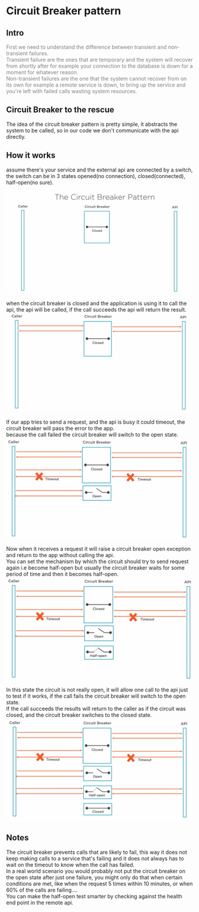 # Circuit Breaker pattern

## <span>Intro</span>
<p>
<span style="color:grey">First we need to understand the difference between transient and non-transient failures.<br>
Transient failure are the ones that are temporary and the system will recover from shortly after for example your connection to the database is down for a moment for whatever reason.<br>
Non-transient failures are the one that the system cannot recover from on its own for example a remote service is down, to bring up the service and you're left with failed calls wasting system resources.
</span>
</p>

## Circuit Breaker to the rescue
The idea of the circuit breaker pattern is pretty simple, it abstracts the system to be called, so in our code we don't communicate with the api directly.<br>

## How it works
assume there's your service and the external api are connected by a switch,<br>
the switch can be in 3 states opened(no connection), closed(connected), half-open(no sure).<br>
![startup](.\blob\img1.png)

when the circuit breaker is closed and the application is using it to call the api, the api will be called, if the call succeeds the api will return the result.<br>
![closed circuit](.\blob/img2.png)

If our app tries to send a request, and the api is busy it could timeout, the circuit breaker will pass the error to the app.<br>
because the call failed the circuit breaker will switch to the open state.<br>
![open circuit](.\blob/img3.png)

Now when it receives a request it will raise a circuit breaker open exception and return to the app without calling the api.<br>
You can set the mechanism by which the circuit should try to send request again i.e become half-open but usually the circuit breaker waits for some period of time and then it becomes half-open.<br>
![half-open](./blob/img4.png)

In this state the circuit is not really open, it will allow one call to the api just to test if it works, if the call fails the circuit breaker will switch to the open state.<br>
If the call succeeds the results will return to the caller as if the circuit was closed, and the circuit breaker switches to the closed state.<br>
![half-open](./blob/img5.png)

## Notes
The circuit breaker prevents calls that are likely to fail, this way it does not keep making calls to a service that's failing and it does not always has to wait on the timeout to know when the call has failed.<br>
In a real world scenario you would probably not put the circuit breaker on the open state after just one failure, you might only do that when certain conditions are met, like when the request 5 times within 10 minutes, or when 60% of the calls are failing....<br>
You can make the half-open test smarter by checking against the health end point in the remote api.
